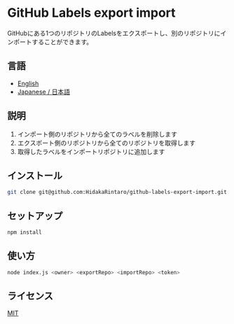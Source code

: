 # GitHub Labels export import
GitHubにある1つのリポジトリのLabelsをエクスポートし、別のリポジトリにインポートすることができます。

## 言語
- [English](README.md)
- [Japanese / 日本語](README-ja.md)

## 説明
1. インポート側のリポジトリから全てのラベルを削除します
2. エクスポート側のリポジトリから全てのリポジトリを取得します
3. 取得したラベルをインポートリポジトリに追加します

##  インストール
```bash
git clone git@github.com:HidakaRintaro/github-labels-export-import.git
```

## セットアップ
```bash
npm install
```

## 使い方
```bash
node index.js <owner> <exportRepo> <importRepo> <token>
```

## ライセンス
[MIT](LICENSE)

